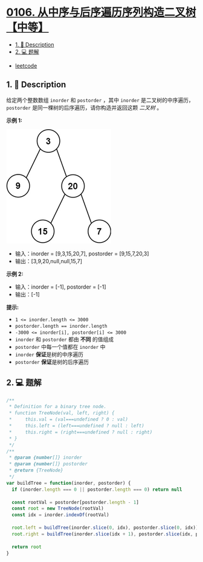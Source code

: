 # [0106. 从中序与后序遍历序列构造二叉树【中等】](https://github.com/Tdahuyou/leetcode/tree/main/0106.%20%E4%BB%8E%E4%B8%AD%E5%BA%8F%E4%B8%8E%E5%90%8E%E5%BA%8F%E9%81%8D%E5%8E%86%E5%BA%8F%E5%88%97%E6%9E%84%E9%80%A0%E4%BA%8C%E5%8F%89%E6%A0%91%E3%80%90%E4%B8%AD%E7%AD%89%E3%80%91)

<!-- region:toc -->
- [1. 📝 Description](#1--description)
- [2. 💻 题解](#2--题解)
<!-- endregion:toc -->



- [leetcode](https://leetcode.cn/problems/construct-binary-tree-from-inorder-and-postorder-traversal)

## 1. 📝 Description

给定两个整数数组 `inorder` 和 `postorder` ，其中 `inorder` 是二叉树的中序遍历， `postorder` 是同一棵树的后序遍历，请你构造并返回这颗 _二叉树_ 。

**示例 1:**

![](md-imgs/2024-09-25-16-55-37.png)

- 输入：inorder = [9,3,15,20,7], postorder = [9,15,7,20,3]
- 输出：[3,9,20,null,null,15,7]

**示例 2:**

- 输入：inorder = [-1], postorder = [-1]
- 输出：[-1]

**提示:**

- `1 <= inorder.length <= 3000`
- `postorder.length == inorder.length`
- `-3000 <= inorder[i], postorder[i] <= 3000`
- `inorder` 和 `postorder` 都由 **不同** 的值组成
- `postorder` 中每一个值都在 `inorder` 中
- `inorder` **保证**是树的中序遍历
- `postorder` **保证**是树的后序遍历

## 2. 💻 题解

```javascript
/**
 * Definition for a binary tree node.
 * function TreeNode(val, left, right) {
 *     this.val = (val===undefined ? 0 : val)
 *     this.left = (left===undefined ? null : left)
 *     this.right = (right===undefined ? null : right)
 * }
 */
/**
 * @param {number[]} inorder
 * @param {number[]} postorder
 * @return {TreeNode}
 */
var buildTree = function(inorder, postorder) {
  if (inorder.length === 0 || postorder.length === 0) return null

  const rootVal = postorder[postorder.length - 1]
  const root = new TreeNode(rootVal)
  const idx = inorder.indexOf(rootVal)

  root.left = buildTree(inorder.slice(0, idx), postorder.slice(0, idx))
  root.right = buildTree(inorder.slice(idx + 1), postorder.slice(idx, postorder.length - 1))

  return root
}
```


